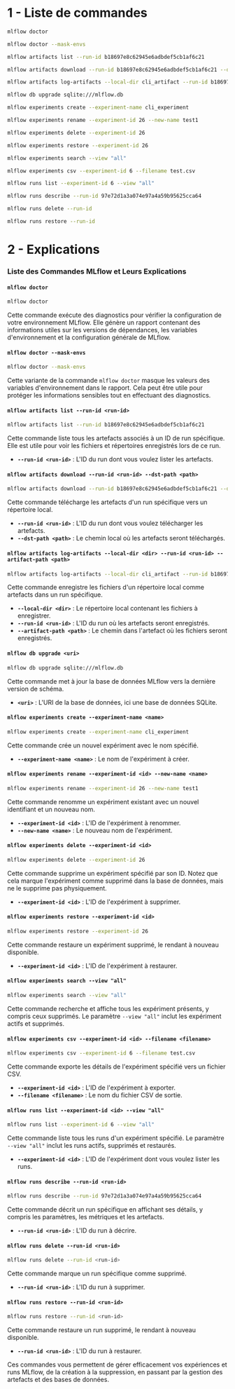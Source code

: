 
# 1 - Liste de commandes 
```bash
mlflow doctor

mlflow doctor --mask-envs

mlflow artifacts list --run-id b18697e8c62945e6adbdef5cb1af6c21

mlflow artifacts download --run-id b18697e8c62945e6adbdef5cb1af6c21 --dst-path cli_artifact

mlflow artifacts log-artifacts --local-dir cli_artifact --run-id b18697e8c62945e6adbdef5cb1af6c21 --artifact-path cli_artifact

mlflow db upgrade sqlite:///mlflow.db

mlflow experiments create --experiment-name cli_experiment

mlflow experiments rename --experiment-id 26 --new-name test1

mlflow experiments delete --experiment-id 26

mlflow experiments restore --experiment-id 26

mlflow experiments search --view "all" 

mlflow experiments csv --experiment-id 6 --filename test.csv

mlflow runs list --experiment-id 6 --view "all"

mlflow runs describe --run-id 97e72d1a3a074e97a4a59b95625cca64

mlflow runs delete --run-id 

mlflow runs restore --run-id
```

# 2 - Explications 

### Liste des Commandes MLflow et Leurs Explications

#### `mlflow doctor`

```bash
mlflow doctor
```
Cette commande exécute des diagnostics pour vérifier la configuration de votre environnement MLflow. Elle génère un rapport contenant des informations utiles sur les versions de dépendances, les variables d'environnement et la configuration générale de MLflow.

#### `mlflow doctor --mask-envs`

```bash
mlflow doctor --mask-envs
```
Cette variante de la commande `mlflow doctor` masque les valeurs des variables d'environnement dans le rapport. Cela peut être utile pour protéger les informations sensibles tout en effectuant des diagnostics.

#### `mlflow artifacts list --run-id <run-id>`

```bash
mlflow artifacts list --run-id b18697e8c62945e6adbdef5cb1af6c21
```
Cette commande liste tous les artefacts associés à un ID de run spécifique. Elle est utile pour voir les fichiers et répertoires enregistrés lors de ce run.

- **`--run-id <run-id>`** : L'ID du run dont vous voulez lister les artefacts.

#### `mlflow artifacts download --run-id <run-id> --dst-path <path>`

```bash
mlflow artifacts download --run-id b18697e8c62945e6adbdef5cb1af6c21 --dst-path cli_artifact
```
Cette commande télécharge les artefacts d'un run spécifique vers un répertoire local.

- **`--run-id <run-id>`** : L'ID du run dont vous voulez télécharger les artefacts.
- **`--dst-path <path>`** : Le chemin local où les artefacts seront téléchargés.

#### `mlflow artifacts log-artifacts --local-dir <dir> --run-id <run-id> --artifact-path <path>`

```bash
mlflow artifacts log-artifacts --local-dir cli_artifact --run-id b18697e8c62945e6adbdef5cb1af6c21 --artifact-path cli_artifact
```
Cette commande enregistre les fichiers d'un répertoire local comme artefacts dans un run spécifique.

- **`--local-dir <dir>`** : Le répertoire local contenant les fichiers à enregistrer.
- **`--run-id <run-id>`** : L'ID du run où les artefacts seront enregistrés.
- **`--artifact-path <path>`** : Le chemin dans l'artefact où les fichiers seront enregistrés.

#### `mlflow db upgrade <uri>`

```bash
mlflow db upgrade sqlite:///mlflow.db
```
Cette commande met à jour la base de données MLflow vers la dernière version de schéma.

- **`<uri>`** : L'URI de la base de données, ici une base de données SQLite.

#### `mlflow experiments create --experiment-name <name>`

```bash
mlflow experiments create --experiment-name cli_experiment
```
Cette commande crée un nouvel expériment avec le nom spécifié.

- **`--experiment-name <name>`** : Le nom de l'expériment à créer.

#### `mlflow experiments rename --experiment-id <id> --new-name <name>`

```bash
mlflow experiments rename --experiment-id 26 --new-name test1
```
Cette commande renomme un expériment existant avec un nouvel identifiant et un nouveau nom.

- **`--experiment-id <id>`** : L'ID de l'expériment à renommer.
- **`--new-name <name>`** : Le nouveau nom de l'expériment.

#### `mlflow experiments delete --experiment-id <id>`

```bash
mlflow experiments delete --experiment-id 26
```
Cette commande supprime un expériment spécifié par son ID. Notez que cela marque l'expériment comme supprimé dans la base de données, mais ne le supprime pas physiquement.

- **`--experiment-id <id>`** : L'ID de l'expériment à supprimer.

#### `mlflow experiments restore --experiment-id <id>`

```bash
mlflow experiments restore --experiment-id 26
```
Cette commande restaure un expériment supprimé, le rendant à nouveau disponible.

- **`--experiment-id <id>`** : L'ID de l'expériment à restaurer.

#### `mlflow experiments search --view "all"`

```bash
mlflow experiments search --view "all"
```
Cette commande recherche et affiche tous les expériment présents, y compris ceux supprimés. Le paramètre `--view "all"` inclut les expériment actifs et supprimés.

#### `mlflow experiments csv --experiment-id <id> --filename <filename>`

```bash
mlflow experiments csv --experiment-id 6 --filename test.csv
```
Cette commande exporte les détails de l'expériment spécifié vers un fichier CSV.

- **`--experiment-id <id>`** : L'ID de l'expériment à exporter.
- **`--filename <filename>`** : Le nom du fichier CSV de sortie.

#### `mlflow runs list --experiment-id <id> --view "all"`

```bash
mlflow runs list --experiment-id 6 --view "all"
```
Cette commande liste tous les runs d'un expériment spécifié. Le paramètre `--view "all"` inclut les runs actifs, supprimés et restaurés.

- **`--experiment-id <id>`** : L'ID de l'expériment dont vous voulez lister les runs.

#### `mlflow runs describe --run-id <run-id>`

```bash
mlflow runs describe --run-id 97e72d1a3a074e97a4a59b95625cca64
```
Cette commande décrit un run spécifique en affichant ses détails, y compris les paramètres, les métriques et les artefacts.

- **`--run-id <run-id>`** : L'ID du run à décrire.

#### `mlflow runs delete --run-id <run-id>`

```bash
mlflow runs delete --run-id <run-id>
```
Cette commande marque un run spécifique comme supprimé.

- **`--run-id <run-id>`** : L'ID du run à supprimer.

#### `mlflow runs restore --run-id <run-id>`

```bash
mlflow runs restore --run-id <run-id>
```
Cette commande restaure un run supprimé, le rendant à nouveau disponible.

- **`--run-id <run-id>`** : L'ID du run à restaurer.

Ces commandes vous permettent de gérer efficacement vos expériences et runs MLflow, de la création à la suppression, en passant par la gestion des artefacts et des bases de données.





